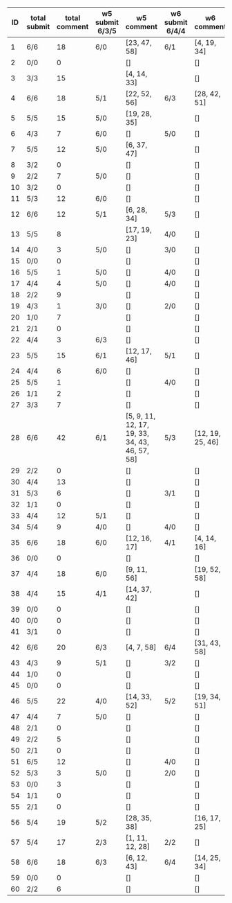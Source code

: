 |   ID | total submit   |   total comment | w5 submit 6/3/5   | w5 comment                                     | w6 submit 6/4/4   | w6 comment       | w7 submit 5/1/3   | w7 comment   | w8 submit   | w8 comment   |
|------|----------------|-----------------|-------------------|------------------------------------------------|-------------------|------------------|-------------------|--------------|-------------|--------------|
|    1 | 6/6            |              18 | 6/0               | [23, 47, 58]                                   | 6/1               | [4, 19, 34]      | 4/0               |              |             |              |
|    2 | 0/0            |               0 |                   | []                                             |                   | []               |                   |              |             |              |
|    3 | 3/3            |              15 |                   | [4, 14, 33]                                    |                   | []               |                   |              |             |              |
|    4 | 6/6            |              18 | 5/1               | [22, 52, 56]                                   | 6/3               | [28, 42, 51]     | 5/0               |              |             |              |
|    5 | 5/5            |              15 | 5/0               | [19, 28, 35]                                   |                   | []               | 4/0               |              |             |              |
|    6 | 4/3            |               7 | 6/0               | []                                             | 5/0               | []               |                   |              |             |              |
|    7 | 5/5            |              12 | 5/0               | [6, 37, 47]                                    |                   | []               | 3/0               |              |             |              |
|    8 | 3/2            |               0 |                   | []                                             |                   | []               |                   |              |             |              |
|    9 | 2/2            |               7 | 5/0               | []                                             |                   | []               |                   |              |             |              |
|   10 | 3/2            |               0 |                   | []                                             |                   | []               |                   |              |             |              |
|   11 | 5/3            |              12 | 6/0               | []                                             |                   | []               | 1/0               |              |             |              |
|   12 | 6/6            |              12 | 5/1               | [6, 28, 34]                                    | 5/3               | []               | 3/0               |              |             |              |
|   13 | 5/5            |               8 |                   | [17, 19, 23]                                   | 4/0               | []               |                   |              |             |              |
|   14 | 4/0            |               3 | 5/0               | []                                             | 3/0               | []               |                   |              |             |              |
|   15 | 0/0            |               0 |                   | []                                             |                   | []               |                   |              |             |              |
|   16 | 5/5            |               1 | 5/0               | []                                             | 4/0               | []               | 3/0               |              |             |              |
|   17 | 4/4            |               4 | 5/0               | []                                             | 4/0               | []               |                   |              |             |              |
|   18 | 2/2            |               9 |                   | []                                             |                   | []               |                   |              |             |              |
|   19 | 4/3            |               1 | 3/0               | []                                             | 2/0               | []               |                   |              |             |              |
|   20 | 1/0            |               7 |                   | []                                             |                   | []               |                   |              |             |              |
|   21 | 2/1            |               0 |                   | []                                             |                   | []               |                   |              |             |              |
|   22 | 4/4            |               3 | 6/3               | []                                             |                   | []               |                   |              |             |              |
|   23 | 5/5            |              15 | 6/1               | [12, 17, 46]                                   | 5/1               | []               | 3/0               |              |             |              |
|   24 | 4/4            |               6 | 6/0               | []                                             |                   | []               | 3/0               |              |             |              |
|   25 | 5/5            |               1 |                   | []                                             | 4/0               | []               |                   |              |             |              |
|   26 | 1/1            |               2 |                   | []                                             |                   | []               |                   |              |             |              |
|   27 | 3/3            |               7 |                   | []                                             |                   | []               |                   |              |             |              |
|   28 | 6/6            |              42 | 6/1               | [5, 9, 11, 12, 17, 19, 33, 34, 43, 46, 57, 58] | 5/3               | [12, 19, 25, 46] | 3/0               |              |             |              |
|   29 | 2/2            |               0 |                   | []                                             |                   | []               |                   |              |             |              |
|   30 | 4/4            |              13 |                   | []                                             |                   | []               |                   |              |             |              |
|   31 | 5/3            |               6 |                   | []                                             | 3/1               | []               |                   |              |             |              |
|   32 | 1/1            |               0 |                   | []                                             |                   | []               |                   |              |             |              |
|   33 | 4/4            |              12 | 5/1               | []                                             |                   | []               |                   |              |             |              |
|   34 | 5/4            |               9 | 4/0               | []                                             | 4/0               | []               |                   |              |             |              |
|   35 | 6/6            |              18 | 6/0               | [12, 16, 17]                                   | 4/1               | [4, 14, 16]      | 3/0               |              |             |              |
|   36 | 0/0            |               0 |                   | []                                             |                   | []               |                   |              |             |              |
|   37 | 4/4            |              18 | 6/0               | [9, 11, 56]                                    |                   | [19, 52, 58]     | 3/0               |              |             |              |
|   38 | 4/4            |              15 | 4/1               | [14, 37, 42]                                   |                   | []               |                   |              |             |              |
|   39 | 0/0            |               0 |                   | []                                             |                   | []               |                   |              |             |              |
|   40 | 0/0            |               0 |                   | []                                             |                   | []               |                   |              |             |              |
|   41 | 3/1            |               0 |                   | []                                             |                   | []               |                   |              |             |              |
|   42 | 6/6            |              20 | 6/3               | [4, 7, 58]                                     | 6/4               | [31, 43, 58]     | 5/1               |              |             |              |
|   43 | 4/3            |               9 | 5/1               | []                                             | 3/2               | []               | 3/0               |              |             |              |
|   44 | 1/0            |               0 |                   | []                                             |                   | []               |                   |              |             |              |
|   45 | 0/0            |               0 |                   | []                                             |                   | []               |                   |              |             |              |
|   46 | 5/5            |              22 | 4/0               | [14, 33, 52]                                   | 5/2               | [19, 34, 51]     | 4/0               |              |             |              |
|   47 | 4/4            |               7 | 5/0               | []                                             |                   | []               |                   |              |             |              |
|   48 | 2/1            |               0 |                   | []                                             |                   | []               |                   |              |             |              |
|   49 | 2/2            |               5 |                   | []                                             |                   | []               |                   |              |             |              |
|   50 | 2/1            |               0 |                   | []                                             |                   | []               |                   |              |             |              |
|   51 | 6/5            |              12 |                   | []                                             | 4/0               | []               | 2/0               |              |             |              |
|   52 | 5/3            |               3 | 5/0               | []                                             | 2/0               | []               |                   |              |             |              |
|   53 | 0/0            |               3 |                   | []                                             |                   | []               |                   |              |             |              |
|   54 | 1/1            |               0 |                   | []                                             |                   | []               |                   |              |             |              |
|   55 | 2/1            |               0 |                   | []                                             |                   | []               |                   |              |             |              |
|   56 | 5/4            |              19 | 5/2               | [28, 35, 38]                                   |                   | [16, 17, 25]     | 4/1               |              |             |              |
|   57 | 5/4            |              17 | 2/3               | [1, 11, 12, 28]                                | 2/2               | []               |                   |              |             |              |
|   58 | 6/6            |              18 | 6/3               | [6, 12, 43]                                    | 6/4               | [14, 25, 34]     | 5/1               |              |             |              |
|   59 | 0/0            |               0 |                   | []                                             |                   | []               |                   |              |             |              |
|   60 | 2/2            |               6 |                   | []                                             |                   | []               |                   |              |             |              |